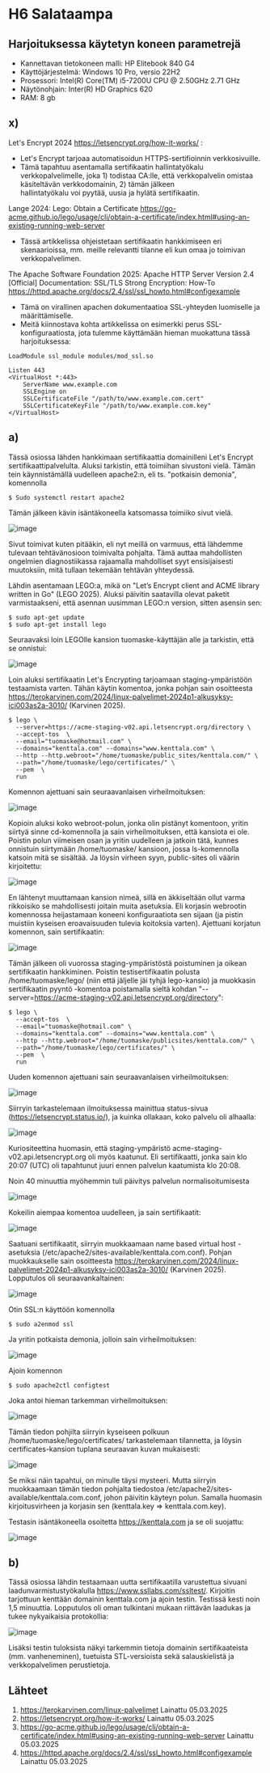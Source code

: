 # H6 Salataampa


## Harjoituksessa käytetyn koneen parametrejä

- Kannettavan tietokoneen malli: HP Elitebook 840 G4
- Käyttöjärjestelmä: Windows 10 Pro, versio 22H2
- Prosessori: Intel(R) Core(TM) i5-7200U CPU @ 2.50GHz 2.71 GHz
- Näytönohjain: Inter(R) HD Graphics 620
- RAM: 8 gb



## x)


Let's Encrypt 2024 https://letsencrypt.org/how-it-works/ :
   - Let's Encrypt tarjoaa automatisoidun HTTPS-sertifioinnin verkkosivuille.
   - Tämä tapahtuu asentamalla sertifikaatin hallintatyökalu verkkopalvelimelle, joka 1) todistaa CA:lle, että verkkopalvelin omistaa käsiteltävän verkkodomainin, 2) tämän jälkeen         
      hallintatyökalu voi pyytää, uusia ja hylätä sertifikaatin.

Lange 2024: Lego: Obtain a Certificate https://go-acme.github.io/lego/usage/cli/obtain-a-certificate/index.html#using-an-existing-running-web-server

   - Tässä artikkelissa ohjeistetaan sertifikaatin hankkimiseen eri skenaarioissa, mm. meille relevantti tilanne eli kun omaa jo toimivan verkkopalvelimen.

The Apache Software Foundation 2025: Apache HTTP Server Version 2.4 [Official] Documentation: SSL/TLS Strong Encryption: How-To https://httpd.apache.org/docs/2.4/ssl/ssl_howto.html#configexample

   - Tämä on virallinen apachen dokumentaatioa SSL-yhteyden luomiselle ja määrittämiselle.
   - Meitä kiinnostava kohta artikkelissa on esimerkki perus SSL-konfiguraatiosta, jota tulemme käyttämään hieman muokattuna tässä harjoituksessa:
     
    LoadModule ssl_module modules/mod_ssl.so

    Listen 443
    <VirtualHost *:443>
        ServerName www.example.com
        SSLEngine on
        SSLCertificateFile "/path/to/www.example.com.cert"
        SSLCertificateKeyFile "/path/to/www.example.com.key"
    </VirtualHost>


## a) 

Tässä osiossa lähden hankkimaan sertifikaattia domainilleni Let's Encrypt sertifikaattipalvelulta.
Aluksi tarkistin, että toimiihan sivustoni vielä. Tämän tein käynnistämällä uudelleen apache2:n, eli ts. "potkaisin demonia", komennolla

    $ Sudo systemctl restart apache2

Tämän jälkeen kävin isäntäkoneella katsomassa toimiiko sivut vielä.

![image](https://github.com/user-attachments/assets/a80a7ec9-e4cb-46cd-abf9-3ee2226e85ee)

Sivut toimivat kuten pitääkin, eli nyt meillä on varmuus, että lähdemme tulevaan tehtävänosioon toimivalta pohjalta. Tämä auttaa mahdollisten ongelmien diagnostiikassa rajaamalla mahdolliset syyt ensisijaisesti muutoksiin, mitä tullaan tekemään tehtävän yhteydessä.

Lähdin asentamaan LEGO:a, mikä on "Let’s Encrypt client and ACME library written in Go" (LEGO 2025). Aluksi päivitin saatavilla olevat paketit varmistaakseni, että asennan uusimman LEGO:n version, sitten asensin sen:

    $ sudo apt-get update
    $ sudo apt-get install lego

Seuraavaksi loin LEGOlle kansion tuomaske-käyttäjän alle ja tarkistin, että se onnistui:

![image](https://github.com/user-attachments/assets/ec3af4fc-7e14-467a-bd02-544b2e2fb0ee)

Loin aluksi sertifikaatin Let's Encrypting tarjoamaan staging-ympäristöön testaamista varten. Tähän käytin komentoa, jonka pohjan sain osoitteesta https://terokarvinen.com/2024/linux-palvelimet-2024p1-alkusyksy-ici003as2a-3010/ (Karvinen 2025).

    $ lego \
      --server=https://acme-staging-v02.api.letsencrypt.org/directory \
      --accept-tos  \
      --email="tuomaske@hotmail.com" \
      --domains="kenttala.com" --domains="www.kenttala.com" \
      --http --http.webroot="/home/tuomaske/public_sites/kenttala.com/" \
      --path="/home/tuomaske/lego/certificates/" \
      --pem  \
      run

Komennon ajettuani sain seuraavanlaisen virheilmoituksen:

![image](https://github.com/user-attachments/assets/73f5f42d-61ff-4998-8eb3-a42f8cdb8e74)

Kopioin aluksi koko webroot-polun, jonka olin pistänyt komentoon, yritin siirtyä sinne cd-komennolla ja sain virheilmoituksen, että kansiota ei ole. Poistin polun viimeisen osan ja yritin uudelleen ja jatkoin tätä, kunnes onnistuin siirtymään /home/tuomaske/ kansioon, jossa ls-komennolla katsoin mitä se sisältää. Ja löysin virheen syyn, public-sites oli väärin kirjoitettu:


![image](https://github.com/user-attachments/assets/6bcdee49-4698-463c-90cb-c1e4b7862a9d)


En lähtenyt muuttamaan kansion nimeä, sillä en äkkiseltään ollut varma rikkoisiko se mahdollisesti joitain muita asetuksia. Eli korjasin webrootin komennossa heijastamaan koneeni konfiguraatiota sen sijaan (ja pistin muistiin kyseisen eroavaisuuden tulevia koitoksia varten). Ajettuani korjatun komennon, sain sertifikaatin:


![image](https://github.com/user-attachments/assets/cb6b9985-0cc4-498c-88f0-f4a81fe229f0)


Tämän jälkeen oli vuorossa staging-ympäristöstä poistuminen ja oikean sertifikaatin hankkiminen. Poistin testisertifikaatin polusta /home/tuomaske/lego/ (niin että jäljelle jäi tyhjä lego-kansio) ja muokkasin sertifikaatin pyyntö -komentoa poistamalla sieltä kohdan "--server=https://acme-staging-v02.api.letsencrypt.org/directory":


    $ lego \
      --accept-tos  \
      --email="tuomaske@hotmail.com" \
      --domains="kenttala.com" --domains="www.kenttala.com" \
      --http --http.webroot="/home/tuomaske/publicsites/kenttala.com/" \
      --path="/home/tuomaske/lego/certificates/" \
      --pem  \
      run


Uuden komennon ajettuani sain seuraavanlaisen virheilmoituksen:


![image](https://github.com/user-attachments/assets/6c684377-79b5-41ba-ba2e-257c6a438ac2)


Siirryin tarkastelemaan ilmoituksessa mainittua status-sivua (https://letsencrypt.status.io/), ja kuinka ollakaan, koko palvelu oli alhaalla:


![image](https://github.com/user-attachments/assets/429b3e68-5aa2-4533-8ab4-76545d675235)


Kuriositeettina huomasin, että staging-ympäristö acme-staging-v02.api.letsencrypt.org oli myös kaatunut. Eli sertifikaatti, jonka sain klo 20:07 (UTC) oli tapahtunut juuri ennen palvelun kaatumista klo 20:08.

Noin 40 minuuttia myöhemmin tuli päivitys palvelun normalisoitumisesta


![image](https://github.com/user-attachments/assets/0582734b-7da9-4b8b-930c-06a403efda83)


Kokeilin aiempaa komentoa uudelleen, ja sain sertifikaatit:


![image](https://github.com/user-attachments/assets/ee87be6b-90bc-430a-a0f2-bf5d61a0a04f)


Saatuani sertifikaatit, siirryin muokkaamaan name based virtual host -asetuksia (/etc/apache2/sites-available/kenttala.com.conf). Pohjan muokkaukselle sain osoitteesta https://terokarvinen.com/2024/linux-palvelimet-2024p1-alkusyksy-ici003as2a-3010/ (Karvinen 2025). Lopputulos oli seuraavankaltainen:


![image](https://github.com/user-attachments/assets/2e156540-7222-4726-bafb-48b6faa03bdc)


Otin SSL:n käyttöön komennolla

    $ sudo a2enmod ssl

Ja yritin potkaista demonia, jolloin sain virheilmoituksen:


![image](https://github.com/user-attachments/assets/02e3d580-e70c-4eef-a501-04734ab5ffec)


Ajoin komennon

    $ sudo apache2ctl configtest
    
Joka antoi hieman tarkemman virheilmoituksen:


![image](https://github.com/user-attachments/assets/2f9d8492-26de-4d02-9bb7-6dbb1c693c07)


Tämän tiedon pohjilta siirryin kyseiseen polkuun /home/tuomaske/lego/certificates/ tarkastelemaan tilannetta, ja löysin certificates-kansion tuplana seuraavan kuvan mukaisesti: 


![image](https://github.com/user-attachments/assets/6a1a6709-9b28-4ea9-a703-703f845ec9cd)


Se miksi näin tapahtui, on minulle täysi mysteeri. Mutta siirryin muokkaamaan tämän tiedon pohjalta tiedostoa /etc/apache2/sites-available/kenttala.com.conf, johon päivitin käyteyn polun. Samalla huomasin kirjoitusvirheen ja korjasin sen (kenttala.key => kenttala.com.key).


Testasin isäntäkoneella osoitetta https://kenttala.com ja se oli suojattu:


![image](https://github.com/user-attachments/assets/c2c2b614-25c9-4a18-9b81-d9ad810d8fc3)


## b)

Tässä osiossa lähdin testaamaan uutta sertifikaatilla varustettua sivuani laadunvarmistustyökalulla https://www.ssllabs.com/ssltest/. Kirjoitin tarjottuun kenttään domainin kenttala.com ja ajoin testin. Testissä kesti noin 1,5 minuuttia. Lopputulos oli oman tulkintani mukaan riittävän laadukas ja tukee nykyaikaisia protokollia:


![image](https://github.com/user-attachments/assets/9781b82c-1c8c-4ccd-bcc3-a32fe77ab53f)


Lisäksi testin tuloksista näkyi tarkemmin tietoja domainin sertifikaateista (mm. vanheneminen), tuetuista STL-versioista sekä salauskielistä ja verkkopalvelimen perustietoja.



## Lähteet

1. https://terokarvinen.com/linux-palvelimet Lainattu 05.03.2025
2. https://letsencrypt.org/how-it-works/ Lainattu 05.03.2025
3. https://go-acme.github.io/lego/usage/cli/obtain-a-certificate/index.html#using-an-existing-running-web-server Lainattu 05.03.2025
4. https://httpd.apache.org/docs/2.4/ssl/ssl_howto.html#configexample Lainattu 05.03.2025














    




